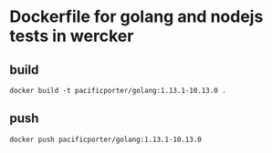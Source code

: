 # Dockerfile for golang and nodejs tests in wercker

## build

```
docker build -t pacificporter/golang:1.13.1-10.13.0 .
```

## push

```
docker push pacificporter/golang:1.13.1-10.13.0
```

